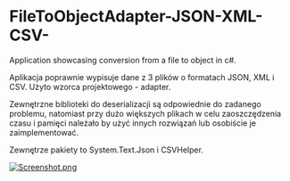 # FileToObjectAdapter-JSON-XML-CSV-
Application showcasing conversion from a file to object in c#.


Aplikacja poprawnie wypisuje dane z 3 plików o formatach JSON, XML i CSV. Użyto wzorca projektowego - adapter.

Zewnętrzne biblioteki do deserializacji są odpowiednie do zadanego problemu, natomiast przy dużo większych plikach w celu zaoszczędzenia czasu i pamięci należało by użyć innych rozwiązań lub osobiście je zaimplementować.

Zewnętrze pakiety to System.Text.Json i CSVHelper.

[![Screenshot.png](https://i.postimg.cc/LXfBrnRV/Screenshot.png)](https://postimg.cc/JDrkX7sy)
